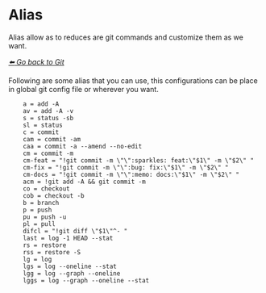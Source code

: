 # Alias 

Alias allow as to reduces are git commands and customize them as we want.

*[:arrow_left: Go back to Git](./GIT.md)*

Following are some alias that you can use, this configurations can be place in global git config file or wherever you want.
```
	a = add -A
	av = add -A -v
	s = status -sb
	sl = status
	c = commit
	cam = commit -am
	caa = commit -a --amend --no-edit
	cm = commit -m
	cm-feat = "!git commit -m \"\":sparkles: feat:\"$1\" -m \"$2\" "
	cm-fix = "!git commit -m \"\":bug: fix:\"$1\" -m \"$2\" "
	cm-docs = "!git commit -m \"\":memo: docs:\"$1\" -m \"$2\" "
	acm = !git add -A && git commit -m
	co = checkout
	cob = checkout -b
	b = branch
	p = push 
	pu = push -u
	pl = pull
	difcl = "!git diff \"$1\"^- "
	last = log -1 HEAD --stat
	rs = restore
	rss = restore -S
	lg = log
	lgs = log --oneline --stat
	lgg = log --graph --oneline
	lggs = log --graph --oneline --stat
```
